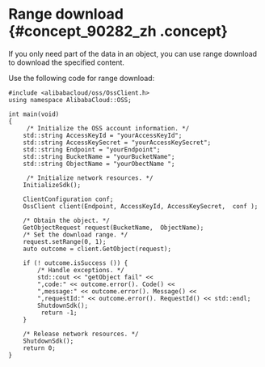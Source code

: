 # Range download {#concept_90282_zh .concept}

If you only need part of the data in an object, you can use range download to download the specified content.

Use the following code for range download:

```
#include <alibabacloud/oss/OssClient.h>
using namespace AlibabaCloud::OSS;

int main(void)
{
     /* Initialize the OSS account information. */
    std::string AccessKeyId = "yourAccessKeyId";
    std::string AccessKeySecret = "yourAccessKeySecret";
    std::string Endpoint = "yourEndpoint";
    std::string BucketName = "yourBucketName";
    std::string ObjectName = "yourObectName ";

     /* Initialize network resources. */
    InitializeSdk();

    ClientConfiguration conf;
    OssClient client(Endpoint, AccessKeyId, AccessKeySecret,  conf );
  
    /* Obtain the object. */
    GetObjectRequest request(BucketName,  ObjectName);
    /* Set the download range. */
    request.setRange(0, 1);
    auto outcome = client.GetObject(request);

    if (! outcome.isSuccess ()) {    
        /* Handle exceptions. */
        std::cout << "getObject fail" <<
        ",code:" << outcome.error(). Code() <<
        ",message:" << outcome.error(). Message() <<
        ",requestId:" << outcome.error(). RequestId() << std::endl;
        ShutdownSdk();
         return -1;  
    }

    /* Release network resources. */
    ShutdownSdk();
    return 0;
}
```

